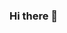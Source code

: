 ### Hi there 👋

<!--
**Jorgegs102/Jorgegs102** is a ✨ _special_ ✨ repository because its `README.md` (this file) appears on your GitHub profile.

Here are some ideas to get you started:

- 🔭 I’m currently working on my PhD on the production of biokerosene from microalgae lipids and other high value-added products such as Astaxanthin.
- 🌱 I’m currently learning Machine and Deep Learning
- 👯 I’m looking to collaborate on new proyects about machine and deep learning about microorganism, modeling and others. I am a curious cat
- 💬 Ask me about ...
- 📫 How to reach me: ...
- ⚡ Fun fact: One Piece Freak: kaiso kuoni ore wa naru
-->
